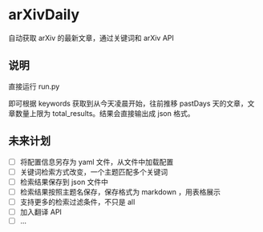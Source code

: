 # arXivDaily

自动获取 arXiv 的最新文章，通过关键词和 arXiv API

## 说明

直接运行 run.py

即可根据 keywords 获取到从今天凌晨开始，往前推移 pastDays 天的文章，文章数量上限为 total_results。结果会直接输出成 json 格式。

## 未来计划

- [ ] 将配置信息另存为 yaml 文件，从文件中加载配置
- [ ] 关键词检索方式改变，一个主题匹配多个关键词
- [ ] 检索结果保存到 json 文件中
- [ ] 检索结果按照主题名保存，保存格式为 markdown ，用表格展示
- [ ] 支持更多的检索过滤条件，不只是 all
- [ ] 加入翻译 API
- [ ] ...